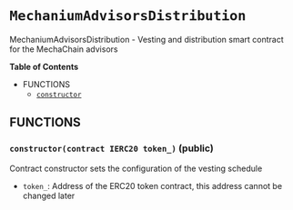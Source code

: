 # `MechaniumAdvisorsDistribution`
MechaniumAdvisorsDistribution - Vesting and distribution smart contract for the MechaChain advisors




**Table of Contents**
- FUNCTIONS
    - [`constructor`](#MechaniumAdvisorsDistribution-constructor-contract-IERC20-)


## FUNCTIONS
### `constructor(contract IERC20 token_)` (public)

Contract constructor sets the configuration of the vesting schedule

- `token_`: Address of the ERC20 token contract, this address cannot be changed later




